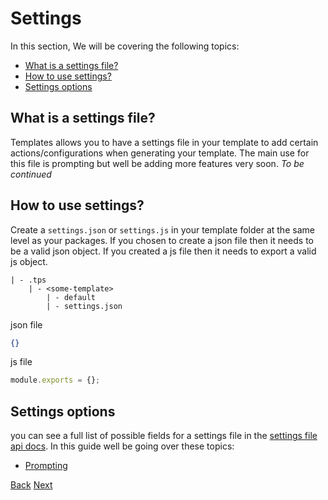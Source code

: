 # Settings

In this section, We will be covering the following topics:

<!-- START doctoc generated TOC please keep comment here to allow auto update -->
<!-- DON'T EDIT THIS SECTION, INSTEAD RE-RUN doctoc TO UPDATE -->

- [What is a settings file?](#what-is-a-settings-file)
- [How to use settings?](#how-to-use-settings)
- [Settings options](#settings-options)

<!-- END doctoc generated TOC please keep comment here to allow auto update -->

## What is a settings file?

Templates allows you to have a settings file in your template to add certain actions/configurations when generating your template. The main use for this file is prompting but well be adding more features very soon. _To be continued_

## How to use settings?

Create a `settings.json` or `settings.js` in your template folder at the same level as your packages. If you chosen to create a json file then it needs to be a valid json object. If you created a js file then it needs to export a valid js object.

    | - .tps
        | - <some-template>
            | - default
            | - settings.json

json file

```json
{}
```

js file

```js
module.exports = {};
```

## Settings options

you can see a full list of possible fields for a settings file in the [settings file api docs](../../../api/templates/settings/settings.md). In this guide well be going over these topics:

- [Prompting](./prompting.md)

[Back](../dynamic-files.md)
[Next](./prompting.md)
